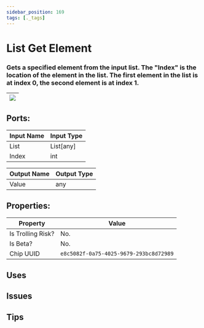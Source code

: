 ```yaml
---
sidebar_position: 169
tags: [._tags]
---
```


# List Get Element


### Gets a specified element from the input list. The "Index" is the location of the element in the list. The first element in the list is at index 0, the second element is at index 1.

| ![](https://images-ext-2.discordapp.net/external/MPmIaQzlEPmgGWlgi-WxBBXt0Bjv_zWPkg1y1f_sy3s/https/www.recroomcircuits.com/image/circuit/absolute-value?width=206&height=108) |
|-----|

## Ports:

| Input Name | Input Type |
|-----------|-----------|
| List | List[any] |
| Index | int |

| Output Name | Output Type |
|-----------|-----------|
| Value | any |

## Properties:

| Property  | Value |
|-------------------|-----------|
| Is Trolling Risk? | No. |
| Is Beta? | No. |
| Chip UUID | `e8c5082f-0a75-4025-9679-293bc8d72989` |

## Uses

## Issues

## Tips